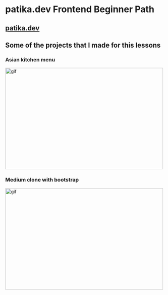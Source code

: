 # patika.dev Frontend Beginner Path
## [patika.dev](https://www.patika.dev/)

## Some of the projects that I made for this lessons

### Asian kitchen menu

<p><img alt="gif" src="https://media.giphy.com/media/AJQ0ZPVeT6A0N57Kls/giphy.gif" width="500" height="320"/></p>

### Medium clone with bootstrap


<p><img alt="gif" src="https://media.giphy.com/media/eo4XGG2R1lBn9WTQxb/giphy.gif" width="500" height="320"/></p>

